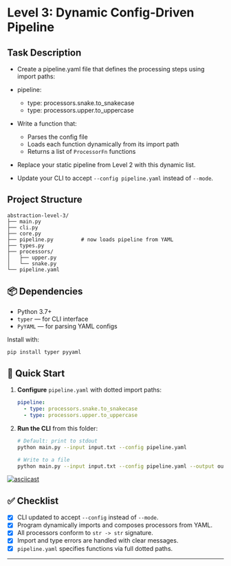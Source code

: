 # Level 3: Dynamic Config-Driven Pipeline

## Task Description

- Create a pipeline.yaml file that defines the processing steps using import paths:

- pipeline:
    - type: processors.snake.to_snakecase
    - type: processors.upper.to_uppercase
- Write a function that:

  - Parses the config file
  - Loads each function dynamically from its import path
  - Returns a list of `ProcessorFn` functions

- Replace your static pipeline from Level 2 with this dynamic list. 
- Update your CLI to accept `--config pipeline.yaml` instead of `--mode`.


## Project Structure
```
abstraction-level-3/
├── main.py
├── cli.py
├── core.py
├── pipeline.py         # now loads pipeline from YAML
├── types.py
├── processors/
│   ├── upper.py
│   └── snake.py
└── pipeline.yaml
```
## 📦 Dependencies

* Python 3.7+
* `typer` — for CLI interface
* `PyYAML` — for parsing YAML configs

Install with:

```bash
pip install typer pyyaml
```

## 🚀 Quick Start


1. **Configure** `pipeline.yaml` with dotted import paths:

   ```yaml
   pipeline:
     - type: processors.snake.to_snakecase
     - type: processors.upper.to_uppercase
   ```

2. **Run the CLI** from this folder:

   ```bash
   # Default: print to stdout
   python main.py --input input.txt --config pipeline.yaml

   # Write to a file
   python main.py --input input.txt --config pipeline.yaml --output out.txt
   ```
   
[![asciicast](https://asciinema.org/a/NIj7wvrNeHCxqzPpJdFn7yAJc.svg)](https://asciinema.org/a/NIj7wvrNeHCxqzPpJdFn7yAJc)



## ✅ Checklist

* [x] CLI updated to accept `--config` instead of `--mode`.
* [x] Program dynamically imports and composes processors from YAML.
* [x] All processors conform to `str -> str` signature.
* [x] Import and type errors are handled with clear messages.
* [x] `pipeline.yaml` specifies functions via full dotted paths.

---
